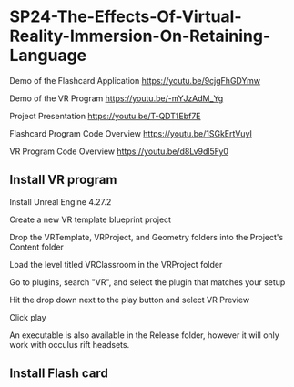 # SP24-The-Effects-Of-Virtual-Reality-Immersion-On-Retaining-Language

Demo of the Flashcard Application 
https://youtu.be/9cjgFhGDYmw

Demo of the VR Program
https://youtu.be/-mYJzAdM_Yg


Project Presentation 
https://youtu.be/T-QDT1Ebf7E


Flashcard Program Code Overview
https://youtu.be/1SGkErtVuyI

VR Program Code Overview 
https://youtu.be/d8Lv9dl5Fy0

## Install VR program

Install Unreal Engine 4.27.2

Create a new VR template blueprint project

Drop the VRTemplate, VRProject, and Geometry folders into the Project's Content folder

Load the level titled VRClassroom in the VRProject folder

Go to plugins, search "VR", and select the plugin that matches your setup

Hit the drop down next to the play button and select VR Preview

Click play

An executable is also available in the Release folder, however it will only work with occulus rift headsets. 

## Install Flash card
